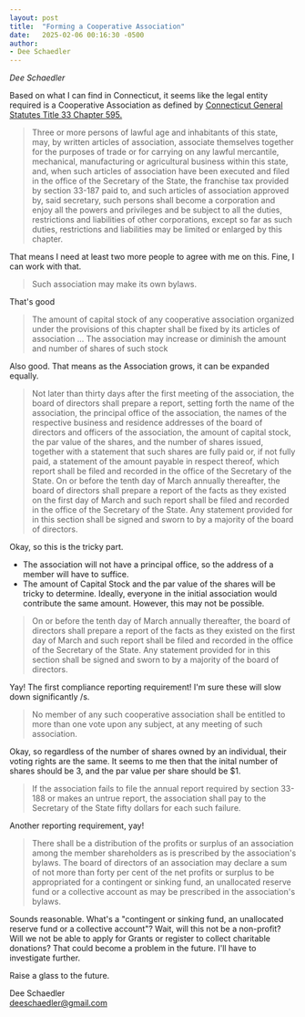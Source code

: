 ```yaml
---
layout: post
title:  "Forming a Cooperative Association"
date:   2025-02-06 00:16:30 -0500
author:
- Dee Schaedler
---
```

*Dee Schaedler*

Based on what I can find in Connecticut, it seems like the legal entity required is a Cooperative Association as defined by [Connecticut General Statutes Title 33 Chapter 595.](https://www.cga.ct.gov/2023/pub/chap_595.htm)

> Three or more persons of lawful age and inhabitants of this state, may, by written articles of association, associate themselves together for the purposes of trade or for carrying on any lawful mercantile, mechanical, manufacturing or agricultural business within this state, and, when such articles of association have been executed and filed in the office of the Secretary of the State, the franchise tax provided by section 33-187 paid to, and such articles of association approved by, said secretary, such persons shall become a corporation and enjoy all the powers and privileges and be subject to all the duties, restrictions and liabilities of other corporations, except so far as such duties, restrictions and liabilities may be limited or enlarged by this chapter.

That means I need at least two more people to agree with me on this. Fine, I can work with that.

> Such association may make its own bylaws.

That's good

> The amount of capital stock of any cooperative association organized under the provisions of this chapter shall be fixed by its articles of association ... The association may increase or diminish the amount and number of shares of such stock

Also good. That means as the Association grows, it can be expanded equally.

> Not later than thirty days after the first meeting of the association, the board of directors shall prepare a report, setting forth the name of the association, the principal office of the association, the names of the respective business and residence addresses of the board of directors and officers of the association, the amount of capital stock, the par value of the shares, and the number of shares issued, together with a statement that such shares are fully paid or, if not fully paid, a statement of the amount payable in respect thereof, which report shall be filed and recorded in the office of the Secretary of the State. On or before the tenth day of March annually thereafter, the board of directors shall prepare a report of the facts as they existed on the first day of March and such report shall be filed and recorded in the office of the Secretary of the State. Any statement provided for in this section shall be signed and sworn to by a majority of the board of directors.

Okay, so this is the tricky part.

- The association will not have a principal office, so the address of a member will have to suffice.
- The amount of Capital Stock and the par value of the shares will be tricky to determine. Ideally, everyone in the initial association would contribute the same amount. However, this may not be possible.

> On or before the tenth day of March annually thereafter, the board of directors shall prepare a report of the facts as they existed on the first day of March and such report shall be filed and recorded in the office of the Secretary of the State. Any statement provided for in this section shall be signed and sworn to by a majority of the board of directors.

Yay! The first compliance reporting requirement! I'm sure these will slow down significantly /s.

> No member of any such cooperative association shall be entitled to more than one vote upon any subject, at any meeting of such association.

Okay, so regardless of the number of shares owned by an individual, their voting rights are the same. It seems to me then that the inital number of shares should be 3, and the par value per share should be $1.

> If the association fails to file the annual report required by section 33-188 or makes an untrue report, the association shall pay to the Secretary of the State fifty dollars for each such failure.

Another reporting requirement, yay!

> There shall be a distribution of the profits or surplus of an association among the member shareholders as is prescribed by the association's bylaws. The board of directors of an association may declare a sum of not more than forty per cent of the net profits or surplus to be appropriated for a contingent or sinking fund, an unallocated reserve fund or a collective account as may be prescribed in the association's bylaws.

Sounds reasonable. What's a "contingent or sinking fund, an unallocated reserve fund or a collective account"? Wait, will this not be a non-profit? Will we not be able to apply for Grants or register to collect charitable donations? That could become a problem in the future. I'll have to investigate further.

Raise a glass to the future.

Dee Schaedler  
deeschaedler@gmail.com  
